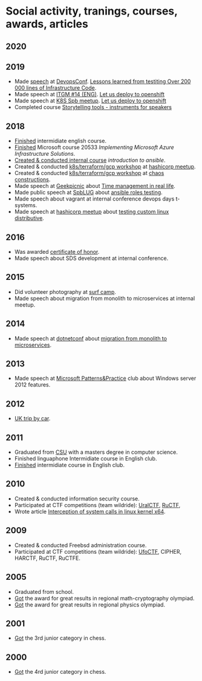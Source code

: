 # Social activity, tranings, courses, awards, articles

## 2020

## 2019

* Made [speech](assets/2019_devopsconf.jpg?raw=true) at [DevopsConf](http://devopsconf.io/moscow-rit/2019/abstracts/4906). [Lessons learned from testiting Over 200 000 lines of Infrastructure Code](it/200k_iac_en.md).
* Made speech at [ITGM #14 (ENG)](https://piter-united.ru/#rec91713889). [Let us deploy to openshift](it/deploy2openshift-en.md) 
* Made speech at [K8S Spb meetup](https://www.meetup.com/kubernetes-spb/events/258970186/). [Let us deploy to openshift](it/deploy2openshift-en.md) 
* Completed course [Storytelling tools - instruments for speakers](assets/2019_storytelling.png?raw=true)

## 2018

* [Finished](assets/2018_english.jpg?raw=true) intermidiate english course.
* [Finished](assets/2018_azure.jpg) Microsoft course 20533 _Implementing Microsoft Azure Infrastructure Solutions_.
* [Created & conducted internal course](assets/2018_ansible.jpg) _introduction to ansible_.
* Created & conducted [k8s/terraform/gcp workshop](https://cloud.mail.ru/public/F193/yjoC7irob) at [hashicorp meetup](https://www.meetup.com/St-Petersburg-Russia-HashiCorp-User-Group/events/253644141/).
* Created & conducted [k8s/terraform/gcp workshop](https://cloud.mail.ru/public/MK6G/DgNtrv5x5) at [chaos constructions](https://chaosconstructions.ru/).
* Made speech at [Geekpicnic](https://vk.com/geekpicnicspb2018) about [Time management in real life](life/time-management-irl-en.md).
* Made public speech at [SpbLUG](http://spblug.org/) about [ansible roles testing](it/test-ansible-roles-via-testkitchen-inside-hyperv-en.md).
* Made speech about vagrant at internal conference devops days t-systems.
* Made speech at [hashicorp meetup](https://www.meetup.com/St-Petersburg-Russia-HashiCorp-User-Group/events/247154437/) about [testing custom linux distributive]((it/how-to-test-custom-os-distr-en.md)).

## 2016

* Was awarded [certificate of honor](assets/2016_rcntec.jpg).
* Made speech about SDS development at internal conference.

## 2015

* Did volunteer photography at [surf camp](https://vk.com/aloha74).
* Made speech about migration from monolith to microservices at internal meetup.

## 2014

* Made speech at [dotnetconf](http://dotnetconf.ru/materialy/monitoringandalerting) about [migration from monolith to microservices](it/monolith-to-microservices.md).

## 2013

* Made speech at [Microsoft Patterns&Practice](http://ineta.ru/MPPC/Meeting/2013-03-20-18-30) club about Windows server 2012 features.

## 2012

* [UK trip by car](life/UK-trip-by-car.md).

## 2011

* Graduated from [CSU](http://www.csu.ru/) with a  masters degree in computer science.
* Finished linguaphone Intermidiate course in English club.
* [Finished](assets/2011_english.jpg) intermidiate course in English club.

## 2010

* Created & conducted information security course.
* Participated at CTF competitions (team wildride): [UralCTF](assets/2010_uralctg.jpg), [RuCTF](assets/2010_ructf.jpg),
* Wrote article [Interception of system calls in linux kernel x64](https://habr.com/post/110369/).

## 2009

* Created & conducted Freebsd administration course.
* Participated at CTF competitions (team wildride): [UfoCTF](assets/2009_ufoctf.jpg), CIPHER, HARCTF, RuCTF, RuCTFE.

## 2005

* Graduated from school.
* [Got](assets/2005_crypto.jpg) the award for great results in regional math-cryptography olympiad.
* [Got](assets/2005_base.jpg) the award for great results in regional physics olympiad.

## 2001

* [Got](assets/2001_chess.jpg) the 3rd junior category in chess.

## 2000

* [Got](assets/2001_chess.jpg) the 4rd junior category in chess.
